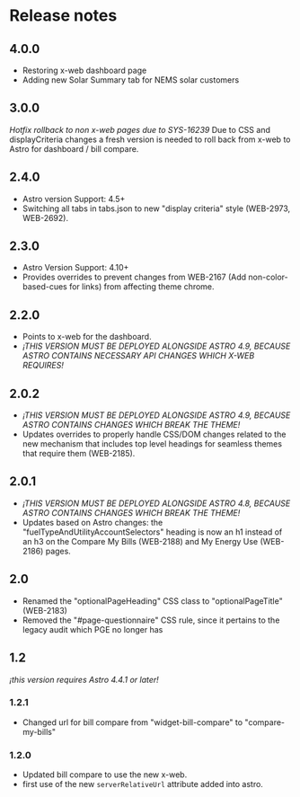 # Release notes

## 4.0.0
* Restoring x-web dashboard page
* Adding new Solar Summary tab for NEMS solar customers

## 3.0.0
*Hotfix rollback to non x-web pages due to SYS-16239*
Due to CSS and displayCriteria changes a fresh version is needed to roll back from x-web to Astro for dashboard / bill compare.

## 2.4.0
* Astro version Support: 4.5+
* Switching all tabs in tabs.json to new "display criteria" style (WEB-2973, WEB-2692).

## 2.3.0
* Astro Version Support: 4.10+
* Provides overrides to prevent changes from WEB-2167 (Add non-color-based-cues for links) from affecting theme chrome.

## 2.2.0
* Points to x-web for the dashboard.
* *¡THIS VERSION MUST BE DEPLOYED ALONGSIDE ASTRO 4.9, BECAUSE ASTRO CONTAINS NECESSARY API CHANGES WHICH X-WEB REQUIRES!*

## 2.0.2
* *¡THIS VERSION MUST BE DEPLOYED ALONGSIDE ASTRO 4.9, BECAUSE ASTRO CONTAINS CHANGES WHICH BREAK THE THEME!*
* Updates overrides to properly handle CSS/DOM changes related to the new mechanism that includes top level headings for
    seamless themes that require them (WEB-2185).

## 2.0.1
* *¡THIS VERSION MUST BE DEPLOYED ALONGSIDE ASTRO 4.8, BECAUSE ASTRO CONTAINS CHANGES WHICH BREAK THE THEME!*
* Updates based on Astro changes: the "fuelTypeAndUtilityAccountSelectors" heading is now an h1 instead of an h3 on the
    Compare My Bills (WEB-2188) and My Energy Use (WEB-2186) pages.

## 2.0
* Renamed the "optionalPageHeading" CSS class to "optionalPageTitle" (WEB-2183)
* Removed the "#page-questionnaire" CSS rule, since it pertains to the legacy audit which PGE no longer has

## 1.2
*¡this version requires Astro 4.4.1 or later!*

### 1.2.1
* Changed url for bill compare from "widget-bill-compare" to "compare-my-bills"

### 1.2.0
* Updated bill compare to use the new x-web. 
* first use of the new `serverRelativeUrl` attribute added into astro.
